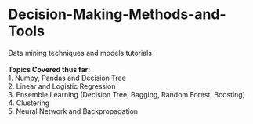 # Decision-Making-Methods-and-Tools
Data mining techniques and models tutorials
</br></br><strong> Topics Covered thus far:</strong>
</br>1. Numpy, Pandas and Decision Tree
</br>2. Linear and Logistic Regression
</br>3. Ensemble Learning (Decision Tree, Bagging, Random Forest, Boosting)
</br>4. Clustering
</br>5. Neural Network and Backpropagation
